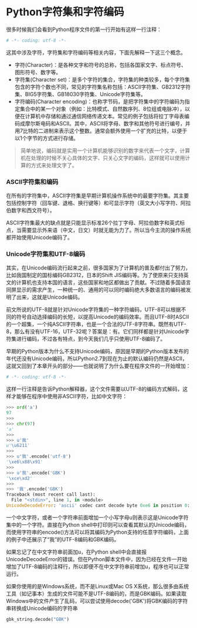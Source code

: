 
Python字符集和字符编码
===================

很多时候我们会看到Python程序文件的第一行开始有这样一行注释：

```python
# -*- coding: utf-8 -*-
```

这其中涉及字符，字符集和字符编码等相关内容，下面先解释一下这三个概念。

- 字符(Character)：是各种文字和符号的总称，包括各国家文字、标点符号、图形符号、数字等。
- 字符集(Character set)：是多个字符的集合，字符集的种类较多，每个字符集包含的字符个数也不同，常见的字符集名称包括：ASCII字符集、GB2312字符集、BIG5字符集、GB18030字符集、Unicode字符集等。
- 字符编码(Character encoding)：也称字节码，是把字符集中的字符编码为指定集合中的某一个对象（例如：比特模式、自然数序列、8位组或电脉冲），以便在计算机中存储和通过通信网络传递文本。常见的例子包括将拉丁字母表编码成摩尔斯电码和ASCII。其中，ASCII将字母、数字和其他符号进行编号，并用7比特的二进制来表示这个整数。通常会额外使用一个扩充的比特，以便于以1个字节的方式进行存储。

> 简单地说，编码就是实用一个计算机能够识别的数字来代表一个文字，计算机在处理的时候不关心具体的文字、只关心文字的编码，这样就可以使用计算的方式来处理文字了。

### ASCII字符集和编码

在所有的字符集中，ASCII字符集是早期计算机操作系统中的最要字符集。其主要包括控制字符（回车键、退格、换行键等）和可显示字符（英文大小写字符、阿拉伯数字和西文符号）。

ASCII字符集最大的缺点就是只能显示标准26个拉丁字母、阿拉伯数字和英式标点，当需要显示外来语（中文，日文）时就无能为力了。所以当今主流的操作系统都开始使用Unicode编码了。

### Unicode字符集和UTF-8编码

其实，在Unicode编码流行起来之前，很多国家为了计算机的普及都付出了努力，比如我国制定的国标编码GB2312，日本的Shift JIS编码等。为了使原来只支持英文的计算机也支持本国的语言，这些国家和地区都做出了贡献。不过随着多国语言同屏显示的需求产生，一种统一的、通用的可以同时编码绝大多数语言的编码被发明了出来，这就是Unicode编码。

前文所说的UTF-8就是针对Unicode字符集的一种字符编码，UTF-8可以根据不同的符号自动选择编码的长短，以提高Unicode的编码效率。而且UTF-8时ASCII的一个超集，一个纯ASCII字符串，也是一个合法的UTF-8字符串。既然有UTF-8，那么有没有UTF-16，UTF-32呢？答案是：有。它们同样都是针对Unicode字符集进行编码，不过各有特点，到今天我们几乎只使用UTF-8编码了。

早期的Python版本为什么不支持Unicode编码，原因是早期的Python版本发布的年代还没有Unicode编码，所以Python2.7到现在为止的默认编码仍然是ASCII，这就又回到了本章开头的部分——也就说明了为什么要在程序文件的一开始增加：

```python
# -*- coding: utf-8 -*-
```

这样一行注释是告诉Python解释器，这个文件需要以UTF-8的编码方式解码，这样才能够在程序中使用非ASCII字符，比如中文字符：

```python
>>> ord('a')
97
>>>
>>> chr(97)
'a'
>>>
>>> u'我'
u'\u6211'
>>>
>>> u'我'.encode('utf-8')
'\xe6\x88\x91'
>>>
>>> u'我'.encode('GBK')
'\xce\xd2'
>>>
>>> '我'.encode('GBK')
Traceback (most recent call last):
  File "<stdin>", line 1, in <module>
UnicodeDecodeError: 'ascii' codec cant decode byte 0xe6 in position 0: ordinal not in range(128)
```

一个中文字符，或者一个字符串前面增加一个小写字母u则表示这是Unicode字符集中的一个字符。直接在Python shell中打印则可以查看其默认的Unicode编码，而使用字符串的encode()方法可以将其编码为Python支持的任意字符编码，上面的例子中还展示了“我”的UTF-8编码和GBK编码。

如果忘记了在中文字符串前面加u，在Python shell中会直接报UnicodeDecodeError的错误。但在Python脚本文件中，因为已经在文件一开始增加了UTF-8编码的注释行，所以即便不在中文字符串前增加u，程序也可以正常运行。

如果你使用的是Windows系统，而不是Linux或Mac OS X系统，那么很多由系统工具（如记事本）生成的文件可能不是UTF-8编码的，而是GBK编码。如果读取Windows中的文件产生了乱码，可以尝试使用decode('GBK')将GBK编码的字符串转换成Unicode编码的字符串

```python
gbk_string.decode("GBK")
```




